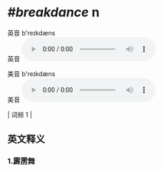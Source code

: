# ***\#breakdance*** n
英音 b'reɪkdæns  
英音
<audio src="./media/breakdance1.aac" controls="controls"></audio>

美音 b'reɪkdæns  
美音
<audio src="./media/breakdance2.aac" controls="controls"></audio>



| 词频 1 |  

英文释义
---
### 1.**霹雳舞**  


